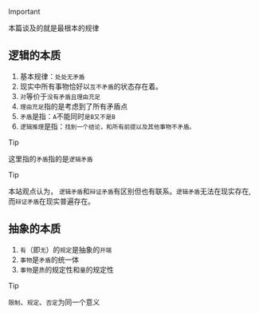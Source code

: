 > [!IMPORTANT]
> 本篇谈及的就是最根本的规律

## 逻辑的本质

1. 基本规律：`处处无矛盾`
2. 现实中所有事物恰好以`互不矛盾`的状态存在着。
3. `对`等价于`没有矛盾且理由充足`
4. `理由充足`指的是考虑到了所有矛盾点
5. `矛盾`是指：`A`不能同时`是B又不是B`
6. `逻辑推理`是指：`找到一个结论，和所有前提以及其他事物不矛盾。`

> [!TIP]
> 这里指的`矛盾`指的是`逻辑矛盾`

> [!TIP]
> 本站观点认为， `逻辑矛盾`和`辩证矛盾`有区别但也有联系。`逻辑矛盾`无法在现实存在, 而`辩证矛盾`在现实普遍存在。

## 抽象的本质

1. `有`（即`无`）的`规定`是抽象的`开端`
2. `事物`是`矛盾`的统一体
3. `事物`是`质`的规定性和`量`的规定性

> [!TIP]
> `限制`、`规定`、`否定`为同一个意义
